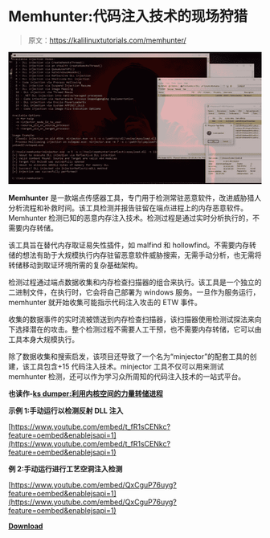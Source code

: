 # Memhunter:代码注入技术的现场狩猎

> 原文：<https://kalilinuxtutorials.com/memhunter/>

[![Memhunter : Live Hunting Of Code Injection Techniques](img/4c663f0f9a0026abcd057c7fe94791ed.png "Memhunter : Live Hunting Of Code Injection Techniques")](https://1.bp.blogspot.com/-sqwN_2lyz3c/Xi9ELLHHadI/AAAAAAAAEn8/Fk0B7KkhNuYf7u9iiyIjI72dU2dL7I5JwCLcBGAsYHQ/s1600/memhunter.png)

**Memhunter** 是一款端点传感器工具，专门用于检测常驻恶意软件，改进威胁猎人分析流程和补救时间。该工具检测并报告驻留在端点进程上的内存恶意软件。Memhunter 检测已知的恶意内存注入技术。检测过程是通过实时分析执行的，不需要内存转储。

该工具旨在替代内存取证易失性插件，如 malfind 和 hollowfind。不需要内存转储的想法有助于大规模执行内存驻留恶意软件威胁搜索，无需手动分析，也无需将转储移动到取证环境所需的复杂基础架构。

检测过程通过端点数据收集和内存检查扫描器的组合来执行。该工具是一个独立的二进制文件，在执行时，它会将自己部署为 windows 服务。一旦作为服务运行，memhunter 就开始收集可能指示代码注入攻击的 ETW 事件。

收集的数据事件的实时流被馈送到内存检查扫描器，该扫描器使用检测试探法来向下选择潜在的攻击。整个检测过程不需要人工干预，也不需要内存转储，它可以由工具本身大规模执行。

除了数据收集和搜索启发，该项目还导致了一个名为“minjector”的配套工具的创建，该工具包含+15 代码注入技术。minjector 工具不仅可以用来测试 memhunter 检测，还可以作为学习众所周知的代码注入技术的一站式平台。

**也读作-[ks dumper:利用内核空间的力量转储进程](https://kalilinuxtutorials.com/ksdumper/)**

**示例 1:手动运行以检测反射 DLL 注入**

[https://www.youtube.com/embed/t_fR1sCENkc?feature=oembed&enablejsapi=1](https://www.youtube.com/embed/t_fR1sCENkc?feature=oembed&enablejsapi=1)

**例 2:手动运行进行工艺空洞注入检测**

[https://www.youtube.com/embed/QxCguP76uyg?feature=oembed&enablejsapi=1](https://www.youtube.com/embed/QxCguP76uyg?feature=oembed&enablejsapi=1)

[**Download**](https://github.com/marcosd4h/memhunter)